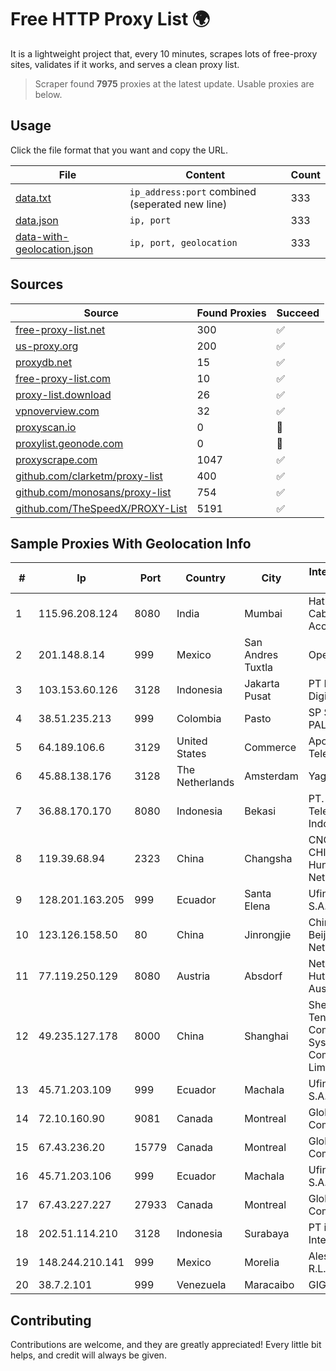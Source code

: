 
# Free HTTP Proxy List 🌍

It is a lightweight project that, every 10 minutes, scrapes lots of free-proxy sites, validates if it works, and serves a clean proxy list.


> Scraper found **7975** proxies at the latest update. Usable proxies are below.

## Usage

Click the file format that you want and copy the URL.


|File|Content|Count|
|----|-------|-----|
|[data.txt](https://raw.githubusercontent.com/themiralay/Proxy-List-World/master/data.txt)|`ip_address:port` combined (seperated new line)|333|
|[data.json](https://raw.githubusercontent.com/themiralay/Proxy-List-World/master/data.json)|`ip, port`|333|
|[data-with-geolocation.json](https://raw.githubusercontent.com/themiralay/Proxy-List-World/master/data-with-geolocation.json)|`ip, port, geolocation`|333|

## Sources

|Source|Found Proxies|Succeed|
|------|-------------|-------|
|[free-proxy-list.net](https://free-proxy-list.net)|300|✅|
|[us-proxy.org](https://www.us-proxy.org)|200|✅|
|[proxydb.net](http://proxydb.net)|15|✅|
|[free-proxy-list.com](https://free-proxy-list.com/?page=&port=&type%5B%5D=http&type%5B%5D=https&up_time=0&search=Search)|10|✅|
|[proxy-list.download](https://www.proxy-list.download/HTTP)|26|✅|
|[vpnoverview.com](https://vpnoverview.com/privacy/anonymous-browsing/free-proxy-servers)|32|✅|
|[proxyscan.io](https://www.proxyscan.io)|0|🚫|
|[proxylist.geonode.com](https://proxylist.geonode.com/api/proxy-list?limit=300&page=1&sort_by=lastChecked&sort_type=desc&protocols=http,https)|0|🚫|
|[proxyscrape.com](https://api.proxyscrape.com/v2/?request=displayproxies&protocol=http&timeout=10000&country=all&ssl=all&anonymity=all)|1047|✅|
|[github.com/clarketm/proxy-list](https://raw.githubusercontent.com/clarketm/proxy-list/master/proxy-list-raw.txt)|400|✅|
|[github.com/monosans/proxy-list](https://raw.githubusercontent.com/monosans/proxy-list/main/proxies/http.txt)|754|✅|
|[github.com/TheSpeedX/PROXY-List](https://raw.githubusercontent.com/TheSpeedX/PROXY-List/master/http.txt)|5191|✅|


## Sample Proxies With Geolocation Info

|#|Ip|Port|Country|City|Internet Service Provider|
|-|--|----|-------|----|-------------------------|
|1|115.96.208.124|8080|India|Mumbai|Hathway IP over Cable Internet Access|
|2|201.148.8.14|999|Mexico|San Andres Tuxtla|Operbes|
|3|103.153.60.126|3128|Indonesia|Jakarta Pusat|PT Era Awan Digital|
|4|38.51.235.213|999|Colombia|Pasto|SP SISTEMAS PALACIOS LTDA|
|5|64.189.106.6|3129|United States|Commerce|Apogee Telecom Inc.|
|6|45.88.138.176|3128|The Netherlands|Amsterdam|Yaglom Labs Ltd|
|7|36.88.170.170|8080|Indonesia|Bekasi|PT. Telekomunikasi Indonesia|
|8|119.39.68.94|2323|China|Changsha|CNC Group CHINA169 Hunan Province Network|
|9|128.201.163.205|999|Ecuador|Santa Elena|Ufinet Panama S.A.|
|10|123.126.158.50|80|China|Jinrongjie|China Unicom Beijing Province Network|
|11|77.119.250.129|8080|Austria|Absdorf|Network of Hutchison Drei Austria GmbH|
|12|49.235.127.178|8000|China|Shanghai|Shenzhen Tencent Computer Systems Company Limited|
|13|45.71.203.109|999|Ecuador|Machala|Ufinet Panama S.A.|
|14|72.10.160.90|9081|Canada|Montreal|GloboTech Communications|
|15|67.43.236.20|15779|Canada|Montreal|GloboTech Communications|
|16|45.71.203.106|999|Ecuador|Machala|Ufinet Panama S.A.|
|17|67.43.227.227|27933|Canada|Montreal|GloboTech Communications|
|18|202.51.114.210|3128|Indonesia|Surabaya|PT iForte Global Internet|
|19|148.244.210.141|999|Mexico|Morelia|Alestra, S. de R.L. de C.V.|
|20|38.7.2.101|999|Venezuela|Maracaibo|GIGAPOP, C.A.|



## Contributing

Contributions are welcome, and they are greatly appreciated! Every
little bit helps, and credit will always be given.

